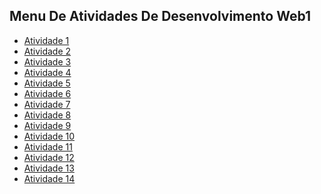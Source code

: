 ## Menu De Atividades De Desenvolvimento Web1

- [Atividade 1](https://neguin05.github.io/Atividade-1-Web1/)
- [Atividade 2](https://neguin05.github.io/Atividade-2-Web1/)
- [Atividade 3](https://neguin05.github.io/Atividade-3-Web1/)
- [Atividade 4](https://neguin05.github.io/Atividade-4-Web1/)
- [Atividade 5]()
- [Atividade 6]()
- [Atividade 7]()
- [Atividade 8]()
- [Atividade 9]()
- [Atividade 10]()
- [Atividade 11]()
- [Atividade 12]()
- [Atividade 13]()
- [Atividade 14]()
